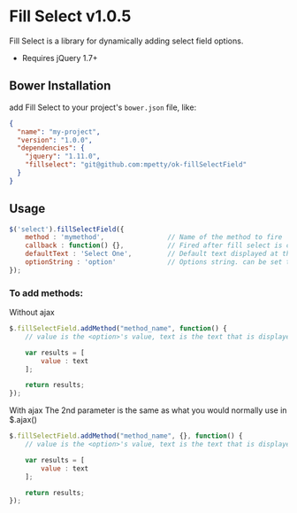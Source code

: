 # Fill Select v1.0.5

Fill Select is a library for dynamically adding select field options.

- Requires jQuery 1.7+

## Bower Installation

add Fill Select to your project's `bower.json` file, like:

```json
{
  "name": "my-project",
  "version": "1.0.0",
  "dependencies": {
    "jquery": "1.11.0",
    "fillselect": "git@github.com:mpetty/ok-fillSelectField"
  }
}
```

## Usage

```javascript
$('select').fillSelectField({
    method : 'mymethod',                // Name of the method to fire
    callback : function() {},           // Fired after fill select is completed
    defaultText : 'Select One',         // Default text displayed at the top of the select list. Set to false to disable.
    optionString : 'option'             // Options string. can be set to a function to add default attributes. parameters are value and name.
});
```

### To add methods:

Without ajax

```javascript
$.fillSelectField.addMethod("method_name", function() {
    // value is the <option>'s value, text is the text that is displayed for the option.

    var results = [
        value : text
    ];

    return results;
});
```

With ajax
The 2nd parameter is the same as what you would normally use in $.ajax()

```javascript
$.fillSelectField.addMethod("method_name", {}, function() {
    // value is the <option>'s value, text is the text that is displayed for the option.

    var results = [
        value : text
    ];

    return results;
});
```
